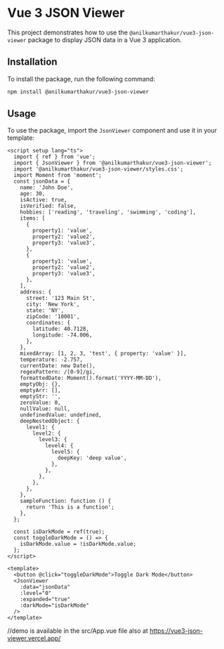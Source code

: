 # Vue 3 JSON Viewer

This project demonstrates how to use the `@anilkumarthakur/vue3-json-viewer` package to display JSON data in a Vue 3 application.

## Installation

To install the package, run the following command:

```bash
npm install @anilkumarthakur/vue3-json-viewer
```

## Usage

To use the package, import the `JsonViewer` component and use it in your template:

```vue
<script setup lang="ts">
  import { ref } from 'vue';
  import { JsonViewer } from '@anilkumarthakur/vue3-json-viewer';
  import '@anilkumarthakur/vue3-json-viewer/styles.css';
  import Moment from 'moment';
  const jsonData = {
    name: 'John Doe',
    age: 30,
    isActive: true,
    isVerified: false,
    hobbies: ['reading', 'traveling', 'swimming', 'coding'],
    items: [
      {
        property1: 'value',
        property2: 'value2',
        property3: 'value3',
      },
      {
        property1: 'value',
        property2: 'value2',
        property3: 'value3',
      },
    ],
    address: {
      street: '123 Main St',
      city: 'New York',
      state: 'NY',
      zipCode: '10001',
      coordinates: {
        latitude: 40.7128,
        longitude: -74.006,
      },
    },
    mixedArray: [1, 2, 3, 'test', { property: 'value' }],
    temperature: -2.757,
    currentDate: new Date(),
    regexPattern: /[0-9]/gi,
    formattedDate: Moment().format('YYYY-MM-DD'),
    emptyObj: {},
    emptyArr: [],
    emptyStr: '',
    zeroValue: 0,
    nullValue: null,
    undefinedValue: undefined,
    deepNestedObject: {
      level1: {
        level2: {
          level3: {
            level4: {
              level5: {
                deepKey: 'deep value',
              },
            },
          },
        },
      },
    },
    sampleFunction: function () {
      return 'This is a function';
    },
  };

  const isDarkMode = ref(true);
  const toggleDarkMode = () => {
    isDarkMode.value = !isDarkMode.value;
  };
</script>

<template>
  <button @click="toggleDarkMode">Toggle Dark Mode</button>
  <JsonViewer
    :data="jsonData"
    :level="0"
    :expanded="true"
    :darkMode="isDarkMode"
  />
</template>
```

//demo is available in the src/App.vue file also at https://vue3-json-viewer.vercel.app/
